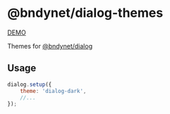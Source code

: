 # @bndynet/dialog-themes

[DEMO](https://bndynet.github.io/dialog-themes/)

Themes for [@bndynet/dialog](https://github.com/bndynet/dialog)

## Usage

```javascript
dialog.setup({
    theme: 'dialog-dark',
    //...
});
```